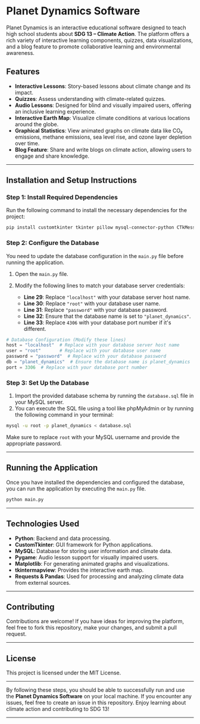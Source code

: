 # **Planet Dynamics Software**

Planet Dynamics is an interactive educational software designed to teach high school students about **SDG 13 – Climate Action**. The platform offers a rich variety of interactive learning components, quizzes, data visualizations, and a blog feature to promote collaborative learning and environmental awareness.

## **Features**
- **Interactive Lessons**: Story-based lessons about climate change and its impact.
- **Quizzes**: Assess understanding with climate-related quizzes.
- **Audio Lessons**: Designed for blind and visually impaired users, offering an inclusive learning experience.
- **Interactive Earth Map**: Visualize climate conditions at various locations around the globe.
- **Graphical Statistics**: View animated graphs on climate data like CO₂ emissions, methane emissions, sea level rise, and ozone layer depletion over time.
- **Blog Feature**: Share and write blogs on climate action, allowing users to engage and share knowledge.

---

## **Installation and Setup Instructions**

### **Step 1: Install Required Dependencies**

Run the following command to install the necessary dependencies for the project:

```bash
pip install customtkinter tkinter pillow mysql-connector-python CTkMessagebox pygame tkintermapview pandas numpy requests tkinterweb matplotlib
```

### **Step 2: Configure the Database**

You need to update the database configuration in the `main.py` file before running the application.

1. Open the `main.py` file.
2. Modify the following lines to match your database server credentials:
   
   - **Line 29**: Replace `"localhost"` with your database server host name.
   - **Line 30**: Replace `"root"` with your database user name.
   - **Line 31**: Replace `"password"` with your database password.
   - **Line 32**: Ensure that the database name is set to `"planet_dynamics"`.
   - **Line 33**: Replace `4306` with your database port number if it's different.

```python
# Database Configuration (Modify these lines)
host = "localhost"  # Replace with your database server host name
user = "root"       # Replace with your database user name
password = "password"  # Replace with your database password
db = "planet_dynamics"  # Ensure the database name is planet_dynamics
port = 3306  # Replace with your database port number
```

### **Step 3: Set Up the Database**

1. Import the provided database schema by running the `database.sql` file in your MySQL server.
2. You can execute the SQL file using a tool like phpMyAdmin or by running the following command in your terminal:

```bash
mysql -u root -p planet_dynamics < database.sql
```

Make sure to replace `root` with your MySQL username and provide the appropriate password.

---

## **Running the Application**

Once you have installed the dependencies and configured the database, you can run the application by executing the `main.py` file.

```bash
python main.py
```

---

## **Technologies Used**
- **Python**: Backend and data processing.
- **CustomTkinter**: GUI framework for Python applications.
- **MySQL**: Database for storing user information and climate data.
- **Pygame**: Audio lesson support for visually impaired users.
- **Matplotlib**: For generating animated graphs and visualizations.
- **tkintermapview**: Provides the interactive earth map.
- **Requests & Pandas**: Used for processing and analyzing climate data from external sources.

---

## **Contributing**
Contributions are welcome! If you have ideas for improving the platform, feel free to fork this repository, make your changes, and submit a pull request.

---

## **License**
This project is licensed under the MIT License.

---

By following these steps, you should be able to successfully run and use the **Planet Dynamics Software** on your local machine. If you encounter any issues, feel free to create an issue in this repository. Enjoy learning about climate action and contributing to SDG 13!

---

